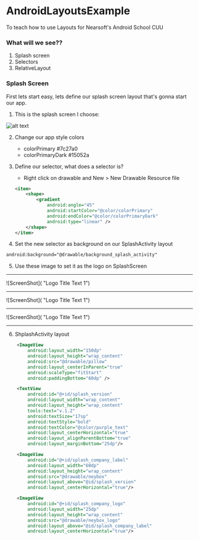# AndroidLayoutsExample
To teach how to use Layouts for Nearsoft's Android School CUU


### What will we see??

1. Splash screen
2. Selectors
2. RelativeLayout

### Splash Screen

First lets start easy, lets define our splash screen layout that's gonna start our app.

1. This is the splash screen I choose:

![alt text](https://s-media-cache-ak0.pinimg.com/236x/98/5b/ca/985bcaef215c825ff4e7730d5c6eeb88--pillows-splash-screen.jpg "Logo Title Text 1")

2. Change our app style colors
    - colorPrimary #7c27a0
    - colorPrimaryDark #15052a

3. Define our selector, what does a selector is?
    - Right click on drawable and New > New Drawable Resource file
    ```xml
    <item>
        <shape>
            <gradient
                android:angle="45"
                android:startColor="@color/colorPrimary"
                android:endColor="@color/colorPrimaryDark"
                android:type="linear" />
        </shape>
    </item>
    ```

4. Set the new selector as background on our SplashActivity layout
```xml
android:background="@drawable/background_splash_activity"
```

5. Use these image to set it as the logo on SplashScreen
----

![ScreenShot]( "Logo Title Text 1")

----

![ScreenShot]( "Logo Title Text 1")

----

![ScreenShot]( "Logo Title Text 1")

----
6. ShplashActivity layout
```xml
    <ImageView
        android:layout_width="150dp"
        android:layout_height="wrap_content"
        android:src="@drawable/pillow"
        android:layout_centerInParent="true"
        android:scaleType="fitStart"
        android:paddingBottom="60dp" />

    <TextView
        android:id="@+id/splash_version"
        android:layout_width="wrap_content"
        android:layout_height="wrap_content"
        tools:text="v.1.2"
        android:textSize="17sp"
        android:textStyle="bold"
        android:textColor="@color/purple_text"
        android:layout_centerHorizontal="true"
        android:layout_alignParentBottom="true"
        android:layout_marginBottom="25dp"/>

    <ImageView
        android:id="@+id/splash_company_label"
        android:layout_width="60dp"
        android:layout_height="wrap_content"
        android:src="@drawable/neybox"
        android:layout_above="@id/splash_version"
        android:layout_centerHorizontal="true"/>

    <ImageView
        android:id="@+id/splash_company_logo"
        android:layout_width="25dp"
        android:layout_height="wrap_content"
        android:src="@drawable/neybox_logo"
        android:layout_above="@id/splash_company_label"
        android:layout_centerHorizontal="true"/>
```
